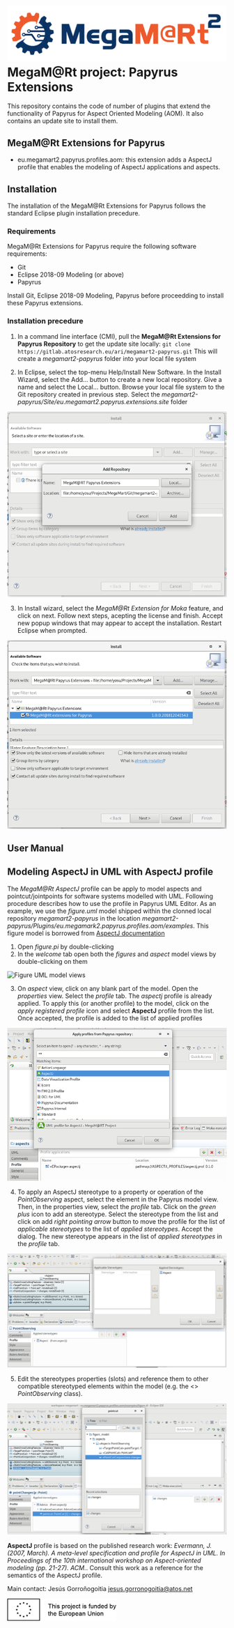 # [![MegaM@Rt](images/megamart2-logo.gif)](https://megamart2-ecsel.eu/) MegaM@Rt project: Papyrus Extensions

This repository contains the code of number of plugins that extend the functionality of Papyrus for Aspect Oriented Modeling (AOM). It also contains an update site to install them.

## MegaM@Rt Extensions for Papyrus

- eu.megamart2.papyrus.profiles.aom: this extension adds a AspectJ profile that enables the modeling of AspectJ applications and aspects.

## Installation
The installation of the MegaM@Rt Extensions for Papyrus follows the standard Eclipse plugin installation precedure.

### Requirements
MegaM@Rt Extensions for Papyrus require the following software requirements:
- Git
- Eclipse 2018-09 Modeling (or above)
- Papyrus

Install Git, Eclipse 2018-09 Modeling, Papyrus before proceedding to install these Papyrus extensions. 

### Installation precedure
1. In a command line interface (CMI), pull the **MegaM@Rt Extensions for Papyrus Repository** to get the update site locally:
`git clone https://gitlab.atosresearch.eu/ari/megamart2-papyrus.git`
This will create a *megamart2-papyrus* folder into your local file system

2. In Eclipse, select the top-menu Help/Install New Software. In the Install Wizard, select the Add... button to create a new local repository. Give a name and select the Local... button. Browse your local file system to the Git repository created in previous step. Select the *megamart2-papyrus/Site/eu.megamart2.papyrus.extensions.site* folder


![MegaM@Rt Extensions for Papyrus installation step 2](images/megamart-papyrus-install_1.png)


3. In Install wizard, select the *MegaM@Rt Extension for Moka* feature, and click on next. Follow next steps, acepting the license and finish. Accept new popup windows that may appear to accept the installation. Restart Eclipse when prompted.

![MegaM@Rt Extensions for Papyrus installation step 3](images/megamart-papyrus-install_2.png)

## User Manual

## Modeling AspectJ in UML with AspectJ profile

The *MegaM@Rt AspectJ* profile can be apply to model aspects and pointcut/jointpoints for software systems modelled with UML. Following procedure describes how to use the profile in Papyrus UML Editor. As an example, we use the *figure.uml* model shipped within the clonned local repository *megamart2-papyrus* in the location *megamart2-papyrus/Plugins/eu.megamark2.papyrus.profiles.aom/examples*. This figure model is borrowed from [AspectJ documentation](https://www.eclipse.org/aspectj/doc/next/progguide/printable.html#starting-aspectj)

1. Open *figure.pi* by double-clicking
2. In the *welcome* tab open both the *figures* and *aspect* model views by double-clicking on them

![Figure UML model views](images/figure_model_views.png)

3. On *aspect* view, click on any blank part of the model. Open the *properties* view. Select the *profile* tab. The *aspectj* profile is already applied. To apply this (or another profile) to the model, click on the *apply registered profile* icon and select **AspectJ** profile from the list. Once accepted, the profile is added to the list of applied profiles


![Applying the AspectJ profile](images/apply_aspectj_profile.png)

4. To apply an AspectJ stereotype to a property or operation of the *PointObserving* aspect, select the element in the Papyrus model view. Then, in the properties view, select the *profile* tab. Click on the *green plus* icon to add an stereotype. Select the stereotype from the list and click on add *right pointing arrow* button to move the profile for the list of *applicable stereotypes* to the list of *applied stereotypes*. Accept the dialog. The new stereotype appears in the list of *applied stereotypes* in the *profile* tab.

![Applying an AspectJ stereotype](images/apply_aspectj_stereotype.png)

5. Edit the stereotypes properties (slots) and reference them to other compatible stereotyped elements within the model (e.g. the <<aspect>> *PointObserving* class).

 ![Editing stereotype properties](images/edit_stereotype.png)

**AspectJ** profile is based on the published research work:
*Evermann, J. (2007, March). A meta-level specification and profile for AspectJ in UML. In Proceedings of the 10th international workshop on Aspect-oriented modeling (pp. 21-27). ACM.*. 
Consult this work as a reference for the semantics of the AspectJ profile.

Main contact: Jesús Gorroñogoitia <jesus.gorronogoitia@atos.net>

![Project funded by the European Union](images/european.union.logo.png)
